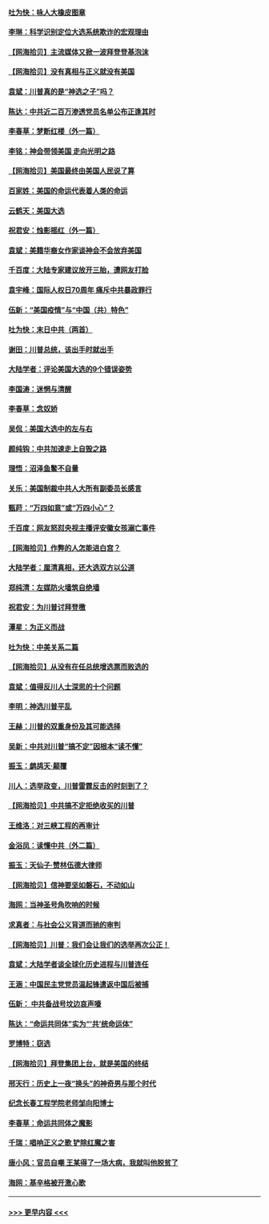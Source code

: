 #### [吐为快：咏人大橡皮图章](../pages/nsc993/n12624470.md?t=12162351) 
#### [李琳：科学识别定位大选系统欺诈的宏观理由](../pages/nsc993/n12624340.md?t=12162351) 
#### [【网海拾贝】主流媒体又掀一波拜登登基泡沫](../pages/nsc993/n12624000.md?t=12162351) 
#### [【网海拾贝】没有真相与正义就没有美国](../pages/nsc993/n12621885.md?t=12162351) 
#### [袁斌：川普真的是“神选之子”吗？](../pages/nsc993/n12621749.md?t=12162351) 
#### [陈达：中共近二百万渗透党员名单公布正逢其时](../pages/nsc993/n12620870.md?t=12162351) 
#### [李春草：梦断红楼（外一篇）](../pages/nsc993/n12619122.md?t=12162351) 
#### [李铭：神会带领美国 走向光明之路](../pages/nsc993/n12618584.md?t=12162351) 
#### [【网海拾贝】美国最终由美国人民说了算](../pages/nsc993/n12617255.md?t=12162351) 
#### [百家姓：美国的命运代表着人类的命运](../pages/nsc993/n12615838.md?t=12162351) 
#### [云鹤天：美国大选](../pages/nsc993/n12615994.md?t=12162351) 
#### [祝君安：烛影摇红（外一篇）](../pages/nsc993/n12615975.md?t=12162351) 
#### [袁斌：美籍华裔女作家谈神会不会放弃美国](../pages/nsc993/n12615263.md?t=12162351) 
#### [千百度：大陆专家建议放开三胎，遭网友打脸](../pages/nsc993/n12614456.md?t=12162351) 
#### [袁宇峰：国际人权日70周年 痛斥中共暴政罪行](../pages/nsc993/n12611965.md?t=12162351) 
#### [伍新：“美国疫情”与“中国（共）特色”](../pages/nsc993/n12611463.md?t=12162351) 
#### [吐为快：末日中共（两首）](../pages/nsc993/n12611461.md?t=12162351) 
#### [谢田：川普总统，该出手时就出手](../pages/nsc993/n12610905.md?t=12162351) 
#### [大陆学者：评论美国大选的9个错误姿势](../pages/nsc993/n12609586.md?t=12162351) 
#### [李国涛：迷惘与清醒](../pages/nsc993/n12607532.md?t=12162351) 
#### [李春草：念奴娇](../pages/nsc993/n12607083.md?t=12162351) 
#### [吴侃：美国大选中的左与右](../pages/nsc993/n12607054.md?t=12162351) 
#### [颜纯钩：中共加速走上自毁之路](../pages/nsc993/n12606473.md?t=12162351) 
#### [理悟：沼泽鱼鳖不自量](../pages/nsc993/n12606454.md?t=12162351) 
#### [关乐：美国制裁中共人大所有副委员长感言](../pages/nsc993/n12606442.md?t=12162351) 
#### [甄莳：“万四如意”或“万四小心”？](../pages/nsc993/n12606091.md?t=12162351) 
#### [千百度：网友怒怼央视主播评安徽女孩溺亡事件](../pages/nsc993/n12605370.md?t=12162351) 
#### [【网海拾贝】作弊的人怎能进白宫？](../pages/nsc993/n12603546.md?t=12162351) 
#### [大陆学者：厘清真相，还大选双方以公道](../pages/nsc993/n12603475.md?t=12162351) 
#### [郑纯清：左媒防火墙筑自绝墙](../pages/nsc993/n12602226.md?t=12162351) 
#### [祝君安：为川普讨拜登檄](../pages/nsc993/n12602199.md?t=12162351) 
#### [潭星：为正义而战](../pages/nsc993/n12600926.md?t=12162351) 
#### [吐为快：中美关系二篇](../pages/nsc993/n12600908.md?t=12162351) 
#### [【网海拾贝】从没有在任总统增选票而败选的](../pages/nsc993/n12600435.md?t=12162351) 
#### [袁斌：值得反川人士深思的十个问题](../pages/nsc993/n12600332.md?t=12162351) 
#### [李明：神选川普平乱](../pages/nsc993/n12599751.md?t=12162351) 
#### [王赫：川普的双重身份及其可能选择](../pages/nsc993/n12599723.md?t=12162351) 
#### [吴新：中共对川普“搞不定”因根本“读不懂”](../pages/nsc993/n12599502.md?t=12162351) 
#### [振玉：鹧鸪天‧颠覆](../pages/nsc993/n12599494.md?t=12162351) 
#### [川人：选举政变，川普雷霆反击的时刻到了？](../pages/nsc993/n12599291.md?t=12162351) 
#### [【网海拾贝】中共搞不定拒绝收买的川普](../pages/nsc993/n12598955.md?t=12162351) 
#### [王维洛：对三峡工程的再审计](../pages/nsc993/n12598436.md?t=12162351) 
#### [金浴凤：读懂中共（外二篇）](../pages/nsc993/n12597943.md?t=12162351) 
#### [振玉：天仙子‧赞林伍德大律师](../pages/nsc993/n12597929.md?t=12162351) 
#### [【网海拾贝】信神要坚如磐石，不动如山](../pages/nsc993/n12597901.md?t=12162351) 
#### [海网：当神圣号角吹响的时候](../pages/nsc993/n12595891.md?t=12162351) 
#### [求真者：与社会公义背道而驰的审判](../pages/nsc993/n12595868.md?t=12162351) 
#### [【网海拾贝】川普：我们会让我们的选举再次公正！](../pages/nsc993/n12594930.md?t=12162351) 
#### [袁斌：大陆学者谈全球化历史进程与川普连任](../pages/nsc993/n12594690.md?t=12162351) 
#### [王涵：中国民主党党员温起锋遣返中国后被捕](../pages/nsc993/n12594540.md?t=12162351) 
#### [伍新： 中共备战号坟边哀声嚎](../pages/nsc993/n12593086.md?t=12162351) 
#### [陈达：“命运共同体”实为“‘共’统命运体”](../pages/nsc993/n12590865.md?t=12162351) 
#### [罗博特：窃选](../pages/nsc993/n12590619.md?t=12162351) 
#### [【网海拾贝】拜登集团上台，就是美国的终结](../pages/nsc993/n12589725.md?t=12162351) 
#### [邢天行：历史上一夜“换头”的神奇男与那个时代](../pages/nsc993/n12589424.md?t=12162351) 
#### [纪念长春工程学院老师邹向阳博士](../pages/nsc993/n12585390.md?t=12162351) 
#### [李春草：命运共同体之魔影](../pages/nsc993/n12585026.md?t=12162351) 
#### [千瑞：唱响正义之歌 铲除红魔之害](../pages/nsc993/n12585002.md?t=12162351) 
#### [唐小风：官员自嘲 王某得了一场大病，我就叫他脱贫了](../pages/nsc993/n12584981.md?t=12162351) 
#### [海网：基辛格被开激心歌](../pages/nsc993/n12584946.md?t=12162351) 

----
#### [ >>> 更早内容 <<< ](../indexes/nsc993-earlier.md)

